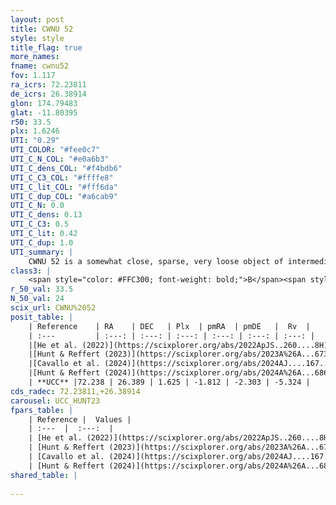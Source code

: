 ```yaml
---
layout: post
title: CWNU 52
style: style
title_flag: true
more_names: 
fname: cwnu52
fov: 1.117
ra_icrs: 72.23811
de_icrs: 26.38914
glon: 174.79483
glat: -11.80395
r50: 33.5
plx: 1.6246
UTI: "0.29"
UTI_COLOR: "#fee0c7"
UTI_C_N_COL: "#e0a6b3"
UTI_C_dens_COL: "#f4bdb6"
UTI_C_C3_COL: "#ffffe8"
UTI_C_lit_COL: "#fff6da"
UTI_C_dup_COL: "#a6cab9"
UTI_C_N: 0.0
UTI_C_dens: 0.13
UTI_C_C3: 0.5
UTI_C_lit: 0.42
UTI_C_dup: 1.0
UTI_summary: |
    CWNU 52 is a somewhat close, sparse, very loose object of intermediate C3 quality. It was recently reported in the literature.<br><br><span style="color: #99180f; font-weight: bold;">Warning: </span>contains less than 25 stars with <i>P>0.5</i> estimated.
class3: |
    <span style="color: #FFC300; font-weight: bold;">B</span><span style="color: #FFC300; font-weight: bold;">B</span>
r_50_val: 33.5
N_50_val: 24
scix_url: CWNU%2052
posit_table: |
    | Reference    | RA    | DEC   | Plx  | pmRA  | pmDE   |  Rv  |
    | :---         | :---: | :---: | :---: | :---: | :---: | :---: |
    |[He et al. (2022)](https://scixplorer.org/abs/2022ApJS..260....8H) | 72.206 | 26.227 | 1.62 | -1.81 | -2.34 | -- |
    |[Hunt & Reffert (2023)](https://scixplorer.org/abs/2023A%26A...673A.114H) | 72.339 | 26.185 | 1.616 | -1.728 | -2.281 | -7.845 |
    |[Cavallo et al. (2024)](https://scixplorer.org/abs/2024AJ....167...12C) | 72.37 | 26.201 | 1.616 | -- | -- | -- |
    |[Hunt & Reffert (2024)](https://scixplorer.org/abs/2024A%26A...686A..42H) | 72.339 | 26.185 | 1.616 | -1.728 | -2.281 | -7.845 |
    | **UCC** |72.238 | 26.389 | 1.625 | -1.812 | -2.303 | -5.324 | 
cds_radec: 72.23811,+26.38914
carousel: UCC_HUNT23
fpars_table: |
    | Reference |  Values |
    | :---  |  :---:  |
    | [He et al. (2022)](https://scixplorer.org/abs/2022ApJS..260....8H) | `AG=2.45, m-M=8.85, logAge=7.7, Z=0.006` |
    | [Hunt & Reffert (2023)](https://scixplorer.org/abs/2023A%26A...673A.114H) | `AV50=1.987, diffAV50=2.461, MOD50=8.823, logAge50=7.744` |
    | [Cavallo et al. (2024)](https://scixplorer.org/abs/2024AJ....167...12C) | `AV50=2.25, dMod50=9.07, logAge50=7.74, [Fe/H]50=0.4` |
    | [Hunt & Reffert (2024)](https://scixplorer.org/abs/2024A%26A...686A..42H) | `MassJ=97.1886` |
shared_table: |
    
---
```


